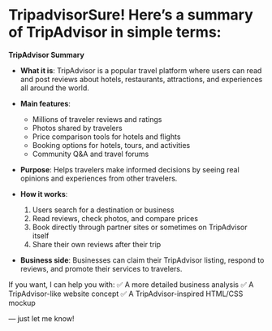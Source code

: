 # TripadvisorSure! Here’s a **summary of TripAdvisor** in simple terms:

**TripAdvisor Summary**

* **What it is**: TripAdvisor is a popular travel platform where users can read and post reviews about hotels, restaurants, attractions, and experiences all around the world.
* **Main features**:

  * Millions of traveler reviews and ratings
  * Photos shared by travelers
  * Price comparison tools for hotels and flights
  * Booking options for hotels, tours, and activities
  * Community Q\&A and travel forums
* **Purpose**: Helps travelers make informed decisions by seeing real opinions and experiences from other travelers.
* **How it works**:

  1. Users search for a destination or business
  2. Read reviews, check photos, and compare prices
  3. Book directly through partner sites or sometimes on TripAdvisor itself
  4. Share their own reviews after their trip
* **Business side**: Businesses can claim their TripAdvisor listing, respond to reviews, and promote their services to travelers.

If you want, I can help you with:
✅ A more detailed business analysis
✅ A TripAdvisor-like website concept
✅ A TripAdvisor-inspired HTML/CSS mockup

— just let me know!
